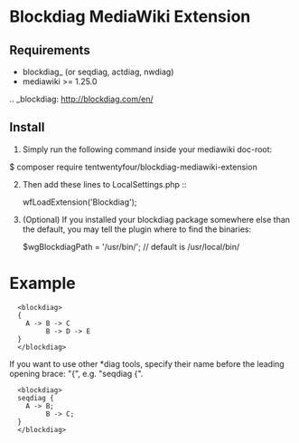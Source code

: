 Blockdiag MediaWiki Extension
=============================

Requirements
------------

- blockdiag_ (or seqdiag, actdiag, nwdiag)
- mediawiki >= 1.25.0

.. _blockdiag: http://blockdiag.com/en/

Install
-------

1. Simply run the following command inside your mediawiki doc-root:

  $ composer require tentwentyfour/blockdiag-mediawiki-extension


2. Then add these lines to LocalSettings.php ::

    wfLoadExtension('Blockdiag');

3. (Optional) If you installed your blockdiag package somewhere else than the default, you may tell the plugin where to find the binaries:

    $wgBlockdiagPath = '/usr/bin/';      // default is /usr/local/bin/


Example
=======

```
  <blockdiag>
  {
    A -> B -> C
         B -> D -> E
  }
  </blockdiag>
```

If you want to use other *diag tools, specify their name before the leading opening brace: "{", e.g. "seqdiag {".

```
  <blockdiag>
  seqdiag {
    A -> B;
         B -> C;
  }
  </blockdiag>
```
